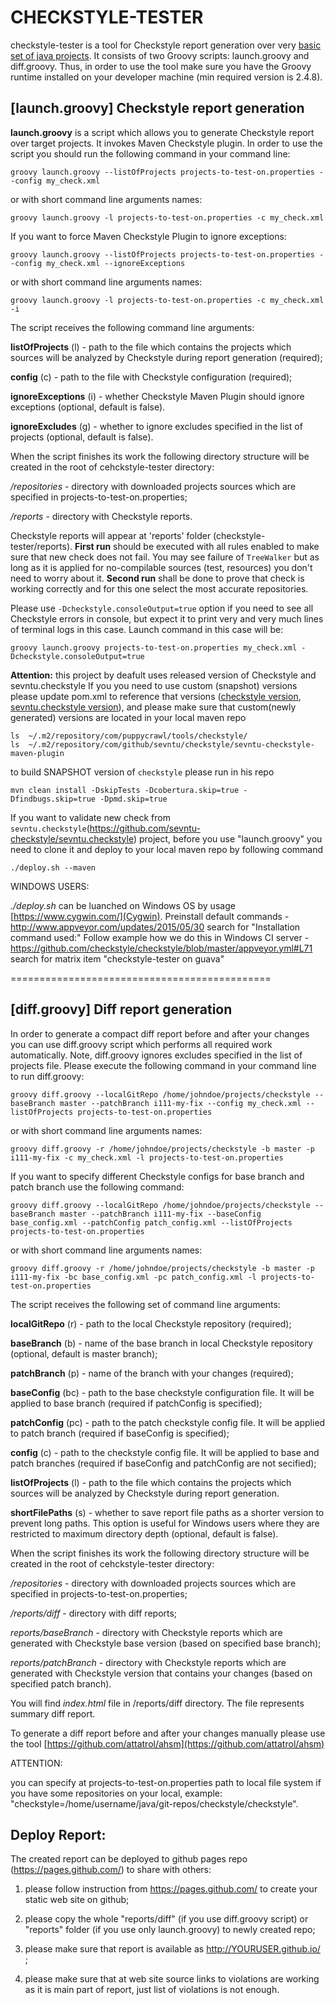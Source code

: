 # CHECKSTYLE-TESTER

checkstyle-tester is a tool for Checkstyle report generation over very [basic set of java projects](https://github.com/checkstyle/contribution/blob/master/checkstyle-tester/projects-to-test-on.properties).
It consists of two Groovy scripts: launch.groovy and diff.groovy. Thus, in order to use the tool make sure you have the Groovy runtime installed on your developer machine (min required version is 2.4.8).

## [launch.groovy] Checkstyle report generation

**launch.groovy** is a script which allows you to generate Checkstyle report over target projects. It invokes Maven Checkstyle plugin. In order to use the script you should run the following command in your command line:

```
groovy launch.groovy --listOfProjects projects-to-test-on.properties --config my_check.xml
```

or with short command line arguments names:

```
groovy launch.groovy -l projects-to-test-on.properties -c my_check.xml
```

If you want to force Maven Checkstyle Plugin to ignore exceptions:

```
groovy launch.groovy --listOfProjects projects-to-test-on.properties --config my_check.xml --ignoreExceptions
```

or with short command line arguments names:

```
groovy launch.groovy -l projects-to-test-on.properties -c my_check.xml -i
```

The script receives the following command line arguments:

**listOfProjects** (l) - path to the file which contains the projects which sources will be analyzed by Checkstyle during report generation (required);

**config** (c) - path to the file with Checkstyle configuration (required);

**ignoreExceptions** (i) - whether Checkstyle Maven Plugin should ignore exceptions (optional, default is false).

**ignoreExcludes** (g) - whether to ignore excludes specified in the list of projects (optional, default is false).

When the script finishes its work the following directory structure will be created in the root of cehckstyle-tester directory:

*/repositories* - directory with downloaded projects sources which are specified in projects-to-test-on.properties;

*/reports* - directory with Checkstyle reports. 

Checkstyle reports will appear at 'reports' folder (checkstyle-tester/reports). 
**First run** should be executed with all rules enabled to make sure that new check does not fail. 
You may see failure of `TreeWalker` but as long as it is applied for no-compilable sources (test, resources) you don't need to worry about it.  **Second run** shall be done to prove that check is working correctly and for this one select the most accurate repositories.

Please use `-Dcheckstyle.consoleOutput=true` option if you need to see all Checkstyle errors in console, but expect it to print very and very much lines of terminal logs in this case. Launch command in this case will be:

```
groovy launch.groovy projects-to-test-on.properties my_check.xml -Dcheckstyle.consoleOutput=true
```

**Attention:** this project by deafult uses released version of Checkstyle and sevntu.checkstyle
If you you need to use custom (snapshot) versions please update pom.xml to reference that versions ([checkstyle version](https://github.com/checkstyle/contribution/blob/master/checkstyle-tester/pom.xml#L29), [sevntu.checkstyle version](https://github.com/checkstyle/contribution/blob/master/checkstyle-tester/pom.xml#L34)), and please make sure that custom(newly generated) versions are located in your local maven repo 

```
ls  ~/.m2/repository/com/puppycrawl/tools/checkstyle/
ls  ~/.m2/repository/com/github/sevntu/checkstyle/sevntu-checkstyle-maven-plugin
```

to build SNAPSHOT version of `checkstyle` please run in his repo

```
mvn clean install -DskipTests -Dcobertura.skip=true -Dfindbugs.skip=true -Dpmd.skip=true
```

If you want to validate new check from `sevntu.checkstyle`(https://github.com/sevntu-checkstyle/sevntu.checkstyle) project, 
before you use "launch.groovy" you need to clone it and deploy to your local maven repo by following command

```
./deploy.sh --maven
```

WINDOWS USERS:

*./deploy.sh* can be luanched on Windows OS by usage [https://www.cygwin.com/](Cygwin).
Preinstall default commands - http://www.appveyor.com/updates/2015/05/30 search for "Installation command used:"
Follow example how we do this in Windows CI server - https://github.com/checkstyle/checkstyle/blob/master/appveyor.yml#L71 search for matrix item "checkstyle-tester on guava"

=============================================

## [diff.groovy] Diff report generation

In order to generate a compact diff report before and after your changes you can use diff.groovy script which performs all required work automatically. Note, diff.groovy ignores excludes specified in the list of projects file.
Please execute the following command in your command line to run diff.groovy:

```
groovy diff.groovy --localGitRepo /home/johndoe/projects/checkstyle --baseBranch master --patchBranch i111-my-fix --config my_check.xml --listOfProjects projects-to-test-on.properties
```

or with short command line arguments names:

```
groovy diff.groovy -r /home/johndoe/projects/checkstyle -b master -p i111-my-fix -c my_check.xml -l projects-to-test-on.properties
```

If you want to specify different Checkstyle configs for base branch and patch branch use the following command:

```
groovy diff.groovy --localGitRepo /home/johndoe/projects/checkstyle --baseBranch master --patchBranch i111-my-fix --baseConfig base_config.xml --patchConfig patch_config.xml --listOfProjects projects-to-test-on.properties
```

or with short command line arguments names:

```
groovy diff.groovy -r /home/johndoe/projects/checkstyle -b master -p i111-my-fix -bc base_config.xml -pc patch_config.xml -l projects-to-test-on.properties
```

The script receives the following set of command line arguments:

**localGitRepo** (r) - path to the local Checkstyle repository (required);

**baseBranch** (b) - name of the base branch in local Checkstyle repository (optional, default is master branch);

**patchBranch** (p) - name of the branch with your changes (required);

**baseConfig** (bc) - path to the base checkstyle configuration file. It will be applied to base branch (required if patchConfig is specified);

**patchConfig** (pc) - path to the patch checkstyle config file. It will be applied to patch branch (required if baseConfig is specified);

**config** (c) - path to the checkstyle config file. It will be applied to base and patch branches (required if baseConfig and patchConfig are not secified);

**listOfProjects** (l) - path to the file which contains the projects which sources will be analyzed by Checkstyle during report generation.

**shortFilePaths** (s) - whether to save report file paths as a shorter version to prevent long paths. This option is useful for Windows users where they are restricted to maximum directory depth (optional, default is false).

When the script finishes its work the following directory structure will be created in the root of cehckstyle-tester directory:

*/repositories* - directory with downloaded projects sources which are specified in projects-to-test-on.properties;

*/reports/diff* - directory with diff reports;

*reports/baseBranch* - directory with Checkstyle reports which are generated with Checkstyle base version (based on specified base branch);

*reports/patchBranch* - directory with Checkstyle reports which are generated with Checkstyle version that contains your changes (based on specified patch branch).

You will find *index.html* file in /reports/diff directory. The file represents summary diff report.

To generate a diff report before and after your changes manually please use the tool
[https://github.com/attatrol/ahsm](https://github.com/attatrol/ahsm)

ATTENTION: 

you can specify at projects-to-test-on.properties path to local file system if you have some 
repositories on your local, example: "checkstyle=/home/username/java/git-repos/checkstyle/checkstyle".

## Deploy Report: 

The created report can be deployed to github pages repo (https://pages.github.com/) to share with others:

1) please follow instruction from https://pages.github.com/ to create your static web site on github;

2) please copy the whole "reports/diff" (if you use diff.groovy script) or "reports" folder (if you use only launch.groovy) to newly created repo;

3) please make sure that report is available as http://YOURUSER.github.io/ ;

4) please make sure that at web site source links to violations are working as it is main part of report, just list of violations is not enough.
